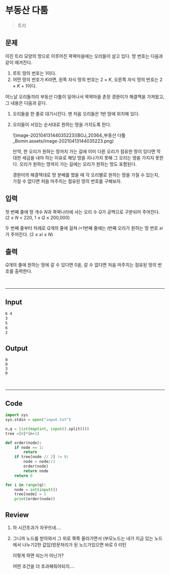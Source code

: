 # 부동산 다툼

>트리



## 문제

이진 트리 모양의 땅으로 이루어진 꽉꽉마을에는 오리들이 살고 있다. 땅 번호는 다음과 같이 매겨진다.

1. 루트 땅의 번호는 1이다.
2. 어떤 땅의 번호가 *K*라면, 왼쪽 자식 땅의 번호는 2 × *K*, 오른쪽 자식 땅의 번호는 2 × *K* + 1이다.

어느날 오리들끼리 부동산 다툼이 일어나서 꽉꽉마을 촌장 경완이가 해결책을 가져왔고, 그 내용은 다음과 같다.

1. 오리들을 한 줄로 대기시킨다. 맨 처음 오리들은 1번 땅에 위치해 있다.

2. 오리들이 서있는 순서대로 원하는 땅을 가지도록 한다.

   ![image-20210413144035223](BOJ_20364_부동산 다툼_Bomin.assets/image-20210413144035223.png)

   만약, 한 오리가 원하는 땅까지 가는 길에 이미 다른 오리가 점유한 땅이 있다면 막대한 세금을 내야 하는 이유로 해당 땅을 지나가지 못해 그 오리는 땅을 가지지 못한다. 오리가 원하는 땅까지 가는 길에는 오리가 원하는 땅도 포함된다.

   

   경완이의 해결책대로 땅 분배를 했을 때 각 오리별로 원하는 땅을 가질 수 있는지, 가질 수 없다면 처음 마주치는 점유된 땅의 번호를 구해보자.

## 입력

첫 번째 줄에 땅 개수 *N*과 꽉꽉나라에 사는 오리 수 *Q*가 공백으로 구분되어 주어진다. (2 ≤ *N* < 220, 1 ≤ *Q* ≤ 200,000)

두 번째 줄부터 차례로 *Q*개의 줄에 걸쳐 *i*+1번째 줄에는 *i*번째 오리가 원하는 땅 번호 *xi*가 주어진다. (2 ≤ *xi* ≤ *N*)

## 출력

*Q*개의 줄에 원하는 땅에 갈 수 있다면 0을, 갈 수 없다면 처음 마주치는 점유된 땅의 번호를 출력한다.

<br>

---

## Input

```txt
6 4
3
5
6
2
```

## Output

```
0
0
3
0
```

<br>

---

## Code

```python
import sys
sys.stdin = open("input.txt")

n,q = list(map(int, input().split()))
tree =[0]*(n+1)

def order(node):
    if node == 1:
        return
    if tree[node // 2] != 0:
        node = node//2
        order(node)
        return node
    return 0

for i in range(q):
    node = int(input())
    tree[node] = 1
    print(order(node))

```



## Review

1. 하 시간초과가 자꾸뜨네....

2. 그니까 노드를 받아와서 그 위로 쭉쭉 올라가면서 (부모노드는 내가 지금 있는 노드에서 나누기2한 값임)방문처리가 된 노드가있으면 바로 0 리턴 

   이렇게 하면 되는거 아닌가?

   어떤 조건을 더 초과해줘야되지....